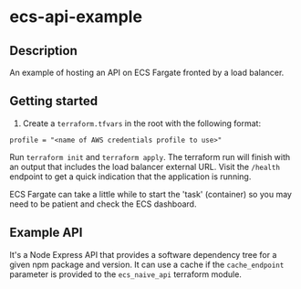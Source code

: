 # ecs-api-example

## Description

An example of hosting an API on ECS Fargate fronted by a load balancer.

## Getting started

1. Create a `terraform.tfvars` in the root with the following format:

```
profile = "<name of AWS credentials profile to use>"
```

Run `terraform init` and `terraform apply`. The terraform run will finish with
an output that includes the load balancer external URL. Visit the `/health`
endpoint to get a quick indication that the application is running.

ECS Fargate can take a little while to start the 'task' (container) so you may
need to be patient and check the ECS dashboard.

## Example API

It's a Node Express API that provides a software dependency tree for a given
npm package and version. It can use a cache if the `cache_endpoint` parameter
is provided to the `ecs_naive_api` terraform module.
